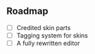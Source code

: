 ## Roadmap

- [ ] Credited skin parts 
- [ ] Tagging system for skins
- [ ] A fully rewritten editor
